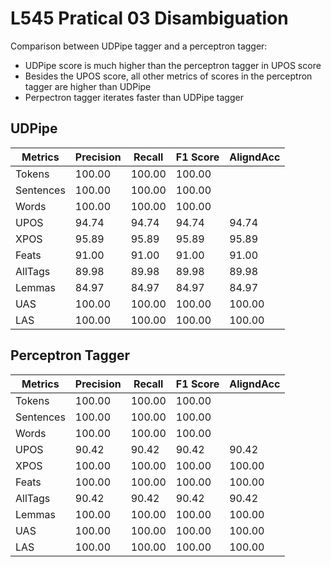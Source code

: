 # L545 Pratical 03 Disambiguation

Comparison between UDPipe tagger and a perceptron tagger:
  - UDPipe score is much higher than the perceptron tagger in UPOS score
  - Besides the UPOS score, all other metrics of scores in the perceptron tagger are higher than UDPipe
  - Perpectron tagger iterates faster than UDPipe tagger

## UDPipe
| Metrics  | Precision  | Recall  | F1 Score  | AligndAcc  |
|---|---|---|---|---|
| Tokens  | 100.00  |100.00   |100.00   |   |
| Sentences  | 100.00  | 100.00  | 100.00  |   |
| Words  |100.00   | 100.00  | 100.00  |   |
| UPOS  | 94.74  | 94.74  | 94.74  | 94.74  |
| XPOS  | 95.89  | 95.89  | 95.89  | 95.89  |
| Feats  |  91.00  | 91.00   |  91.00  |   91.00 |
| AllTags  | 89.98  | 89.98  | 89.98  | 89.98  |
| Lemmas  | 84.97  | 84.97  |  84.97 |  84.97 |
| UAS  | 100.00   | 100.00   | 100.00   |  100.00  |
| LAS  | 100.00   |  100.00  | 100.00   | 100.00   |

## Perceptron Tagger
|Metrics    | Precision |    Recall |  F1 Score | AligndAcc|
|-----------|-----------|-----------|-----------|-----------|
Tokens     |    100.00 |    100.00 |    100.00 |
Sentences  |    100.00 |    100.00 |    100.00 |
Words      |    100.00 |    100.00 |    100.00 |
UPOS       |     90.42 |     90.42 |     90.42 |     90.42
XPOS       |    100.00 |    100.00 |    100.00 |    100.00
Feats      |    100.00 |    100.00 |    100.00 |    100.00
AllTags    |     90.42 |     90.42 |     90.42 |     90.42
Lemmas     |    100.00 |    100.00 |    100.00 |    100.00
UAS        |    100.00 |    100.00 |    100.00 |    100.00
LAS        |    100.00 |    100.00 |    100.00 |    100.00

